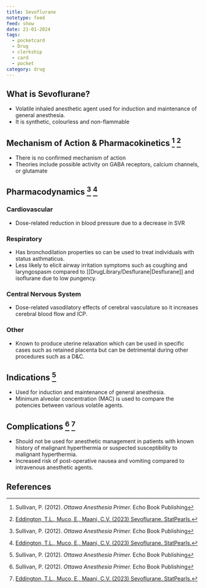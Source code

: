 ```yaml
---
title: Sevoflurane
notetype: feed
feed: show
date: 21-01-2024
tags:
  - pocketcard
  - Drug
  - clerkship
  - card
  - pocket
category: drug
---
```

## What is Sevoflurane?
- Volatile inhaled anesthetic agent used for induction and maintenance of general anesthesia. 
- It is synthetic, colourless and non-flammable

## Mechanism of Action & Pharmacokinetics [^1] [^2]
- There is no confirmed mechanism of action 
- Theories include possible activity on GABA receptors, calcium channels, or glutamate

## Pharmacodynamics [^1] [^2]
### Cardiovascular
- Dose-related reduction in blood pressure due to a decrease in SVR

### Respiratory
- Has bronchodilation properties so can be used to treat individuals with status asthmaticus. 
- Less likely to elicit airway irritation symptoms such as coughing and laryngospasm compared to [[DrugLibrary/Desflurane|Desflurane]] and isoflurane due to low pungency.

### Central Nervous System
- Dose-related vasodilatory effects of cerebral vasculature so it increases cerebral blood flow and ICP.

### Other
-  Known to produce uterine relaxation which can be used in specific cases such as retained placenta but can be detrimental during other procedures such as a D&C. 

## Indications [^1] 
- Used for induction and maintenance of general anesthesia. 
- Minimum alveolar concentration (MAC) is used to compare the potencies between various volatile agents. 

## Complications [^1] [^2]
- Should not be used for anesthetic management in patients with known history of malignant hyperthermia or suspected susceptibility to malignant hyperthermia. 
- Increased risk of post-operative nausea and vomiting compared to intravenous anesthetic agents.

## References
[^1]: Sullivan, P. (2012). *Ottawa Anesthesia Primer.* Echo Book Publishing
[^2]: [Eddington, T.L., Muco, E., Maani, C.V. (2023) Sevoflurane. StatPearls.](https://www.ncbi.nlm.nih.gov/books/NBK534781/#:~:text=and%20outpatient%20surgery.-,Sevoflurane%20is%20a%20volatile%20anesthetic%20that%20provides%20hypnosis%2C%20amnesia%2C%20analgesia,inadequate%20pre%2Dinduction%20intravenous%20access)


